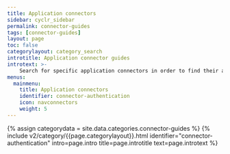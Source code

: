 ```yaml
---
title: Application connectors
sidebar: cyclr_sidebar
permalink: connector-guides
tags: [connector-guides]
layout: page
toc: false
categorylayout: category_search
introtitle: Application connector guides
introtext: >-
    Search for specific application connectors in order to find their authentication guides and other additional information, or browse the available application connectors on the Cyclr website.
menus:
  mainmenu:
    title: Application connectors
    identifier: connector-authentication
    icon: navconnectors
    weight: 5
---
```

{% assign categorydata = site.data.categories.connector-guides %}
{% include v2/category/{{page.categorylayout}}.html identifier="connector-authentication" intro=page.intro title=page.introtitle text=page.introtext %}
